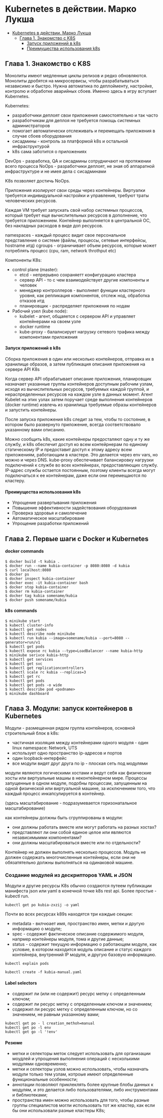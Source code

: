 Kubernetes в действии. Марко Лукша
==================================

- [Kubernetes в действии. Марко Лукша](#kubernetes-----------------------)
  * [Глава 1. Знакомство с K8S](#------1--------------k8s)
    - [Запуск приложений в k8s](#--------------------k8s)
    - [Преимущества использования k8s](#---------------------------k8s)

## Глава 1. Знакомство с K8S

Монолиты имеют медленные циклы релизов и редко обновляются. Монолиты дробятся на микросервисы, чтобы разрабатываться независимо и быстро. 
Нужна автоматика по деплойменту, настройке, контролю и обработке аварийных сбоев. Именно здесь в игру вступает Kubernetes.

Kubernetes:
- разработчики деплоят свои приложения самостоятельно и так часто
- разработчикам для деплоя не требуется помощь системных администраторов
- помогает автоматически отслеживать и перемещать приложения в случае сбоев оборудования
- сисадмины - контроль за платформой k8s и остальной инфраструктурой
- k8s сама заботится о приложениях

DevOps - разработка, QA и сисадмины  сотрудничают на протяжении всего процесса
NoOps - разработчики деплоят, не зная об аппаратной инфраструктуре и не имея дела с сисадминами

K8s позволяет достичь NoOps.

Приложения изолируют свои среды через контейнеры. Виртуалки требуется индивидуальной настройки и управления, 
требуют траты человеческих ресурсов.

Каждая VM требует запускать свой набор системных процессов, который требует еще вычислительных ресурсов в дополнение, 
что требуется приложением. Контейнер выполняется в центральной ОС, без накладных расходов в виде доп ресурсов.

namespaces - каждый процесс видит свое персональное представление о системе (файлы, процессы, сетевые интерфейсы, hostname итд)
cgroups - ограничивает объем ресурсов, которые может потреблять процесс (cpu, ram, network throthput etc)

Компоненты K8s:
- control plane (master):
    - etcd - непрерывно сохраняетт конфигурацию кластера
    - сервер API - то с чем взаимодействует другие компоненты и человек
    - менеджер контроллеров - выполняет функции кластерного уровня, как репликация компонентов, отслеж нод, обработка отказов итд
    - планировщик - распределяет приложения по нодам
- Рабочий узел (kube node):
    - kubelet - агент, общаяется с сервером API и управляет контейнерами на своем узле
    - docker runtime
    - kube-proxy - балалнсирует нагрузку сетевого трафика между компонентами приложения

#### Запуск приложений в k8s

Сборка приложения в один или несколько контейнеров, отправка их в хранилище образов, а затем публикация описания приложения на сервере API K8s

Когда сервер API обрабатывает описание приложения, планировщик назначает указанные группы контейнеров доступным рабочим узлам, исходя из
вычислительных ресурсов, требуемых каждой группой, и нераспределенных ресурсов на каждом узле в данных момент.
Агент Kubelet на этих узлах затем поручает среде выполнения контейнеров (docker runtime) извлечь из хранилища требуемые
образы контейнеров и запустить контейнеры.

После запуска приложения k8s следит за тем, чтобы то состояние, в котором было развернуто приложение, всегда соответствовало указанному вами описанию.

Можно сообщить k8s, какие контейнеры предосталяют одну и ту же службу, и k8s обеспечит доступ ко всем контейрнерам по единому статическому IP и предоставит
доступ к этому адресу всем приложениям, работающим в кластере. Это делается через env vars, но можно и через DNS. kube-proxy обеспечивает балансировку нагрузки
подключений к службе во всех контейнерах, предоставляющих службу. IP-адрес службы остается постоянным, поэтому клиенты всегда могут подключаться к ее контейнерам, даже
если они перемещаются по кластеру.

#### Преимущества использования k8s
- Упрощение развертывания приложения
- Повышение эффективности задействования оборудования
- Проверка здоровья и самолечение
- Автоматическое масштабироваие
- Упрощение разработки приложений

## Глава 2. Первые шаги с Docker и Kubernetes

#### docker commands
```
$ docker build -t kubia .
$ docker run --name kubia-container -p 8080:8080 -d kubia
$ curl localhost:8080
$ docker ps
$ docker inspect kubia-container
$ docker exec -it kubia-container bash
$ docker stop kubia-container
$ docker rm kubia-container
$ docker tag kubia somename/kubia
$ docker push somename/kubia
```

#### k8s commands
```
$ minikube start
$ kubectl cluster-info
$ kubectl get nodes
$ kubectl describe node minikube
$ kubectl run kubia --image=somename/kubia --port=8080 --generator=run/v1
$ kubectl get pods
$ kubectl expose rc kubia --type=LoadBalancer --name kubia-http
$ minikube serivce kubia-http
$ kubectl get services
$ kubectl get svc
$ kubectl get replicationcontrollers
$ kubectl scale rc kubia --replicas=3
$ kubectl get rc
$ kubectl get pods
$ kubectl get pods -o wide
$ kubectl describe pod <podname>
$ minikube dashboard
```

## Глава 3. Модули: запуск контейнеров в Kubernetes

Модули - размещенная рядом группа контейнеров, основной строительный блок в k8s:
- частичная изоляция между контейнерами одного модуля - один linux namespace: Network, UTS 
- использует одно пространство ip-адресов и портов
- один loopback-интерфейс
- все модули видят друг друга по ip - плоская сеть под модулями

модули являются логическими хостами и ведут себя как физические хосты или виртуальные машиы в неконтейнерном мире. Процессы
запущенные в одном модуле, подобны процессам, запущенным на одной физической или виртуальной машине, за исключением того, что
каждый процесс инкапсулируется в контейнер.

(здесь масштабирование - подразумевается горизонатальное масштабирование)

как контейнеры должны быть сгруппированы в модули:
- они должны работать вместе или могут работать на разных хостах?
- представляют ли они собой единое целое или являются независимымми компонентами?
- они должны масштабироваться вместе или по отдельности?

Контейнер не должен выполнять несколько процессов. 
Модуль не должен содержать многочисленные контейнеры, если они не обязатятельно должны выполняться на одинаковой машине.

### Создание модулей из дескрипторов YAML и JSON

Модули и другие ресурсы K8s обычно создаются путеем публикации манифеста json или yaml в конечной точке k8s rest api. Более простые - kubectl run.

```
kubectl get po kubia-zxzij -o yaml
```

Почти во всех ресурсах k89s находятся три каждые секции:
- metadata - вклчюает имя, пространство имен, метки и другую информацию о модуле;
- spec - содержит фактическое описание содержимого модуля, напрмер контейнеры модуля, тома и другие данные;
- status - содержит текущую информацию о работающем модуле, как условие, в котором находится модуль описание и статус каждого контейнера, внутренний IP модуля, и другую базовую информацию.

```
kubectl explain pods
```
```
kubectl create -f kubia-manual.yaml
```

#### Label selectors

- содержит ли (или не содержит) ресурс метку с определенным ключом;
- содержит ли ресурс метку с определенным ключом и значением;
- содержил ли ресурс метку с определенным ключом, но со значением, не равным указанному вами;

```
kubectl get po - l creation_methoh=manual
kubectl get po -l env
kubectl get go -l '!env'
```

#### Резюме
- метки и селекторы меток следует использовать для организации моудлей и упрощения выполнения операций с несколькими модулями одновременно;
- метки и селекторы узлов можно использовать, чтобы назначать модули только тем узлам, котроые имеют определенные функциональные особенности;
- аннотации позволяют приклеклять более крупные блобы данных к модулям, и это делается либо пользователями, либо инструментами и библиотеками;
- пространства имен можно использовать для того, чтобы разные группы специалистов могли использовать тот же кластер, как если бы они использовали разные кластеры K8s;
